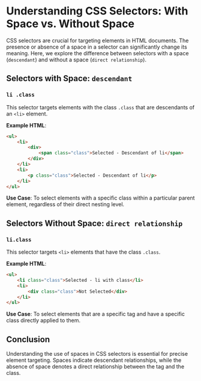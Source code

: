 
# Understanding CSS Selectors: With Space vs. Without Space

CSS selectors are crucial for targeting elements in HTML documents. The presence or absence of a space in a selector can significantly change its meaning. Here, we explore the difference between selectors with a space (`descendant`) and without a space (`direct relationship`).

## Selectors with Space: `descendant`

### `li .class`

This selector targets elements with the class `.class` that are descendants of an `<li>` element.

**Example HTML**:
```html
<ul>
    <li>
        <div>
            <span class="class">Selected - Descendant of li</span>
        </div>
    </li>
    <li>
        <p class="class">Selected - Descendant of li</p>
    </li>
</ul>
```

**Use Case**: To select elements with a specific class within a particular parent element, regardless of their direct nesting level.

## Selectors Without Space: `direct relationship`

### `li.class`

This selector targets `<li>` elements that have the class `.class`.

**Example HTML**:
```html
<ul>
    <li class="class">Selected - li with class</li>
    <li>
        <div class="class">Not Selected</div>
    </li>
</ul>
```

**Use Case**: To select elements that are a specific tag and have a specific class directly applied to them.

## Conclusion

Understanding the use of spaces in CSS selectors is essential for precise element targeting. Spaces indicate descendant relationships, while the absence of space denotes a direct relationship between the tag and the class.
